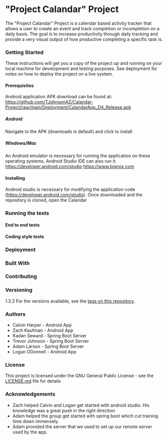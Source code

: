# "Project Calandar" Project
The "Project Calandar" Project is a calendar based activity tracker that allows a user to create an event and track completion or incompletion on a daily basis. The goal is to increase productivity through daily tracking and provide a very visual output of how productive completing a specific task is.

### Getting Started
These instructions will get you a copy of the project up and running on your local machine for development and testing purposes. See deployment for notes on how to deploy the project on a live system.

#### Prerequisites
Android application APK download can be found at:
https://github.com/TJohnsonAZ/Calandar-Project/raw/main/Deployment/CalandarApp_D4_Release.apk

##### Android
Navigate to the APK (downloads is default) and click to install

##### Windows/Mac 
An Android emulator is necessary for running the application on these operating systems. Android Studio IDE can also run it.
https://developer.android.com/studio
https://www.bignox.com

#### Installing
Android studio is necessary for modifying the application code (https://developer.android.com/studio). Once downloaded and the repository is cloned, open the Calandar 

### Running the tests

#### End to end tests

#### Coding style tests

### Deployment

### Built With

### Contributing

### Versioning
1.3.2
For the versions available, see the [tags on this repository](https://github.com/your/project/tags).

### Authors
  - Calvin Harper - Android App
  - Zach Kaufman - Android App
  - Kadan Seward - Spring Boot Server
  - Trevor Johnson - Spring Boot Server
  - Adam Larson - Spring Boot Server
  - Logan ODonnell - Android App

### License
This project is licensed under the GNU General Public License - see the [LICENSE.md](LICENSE.md) file for details

### Acknowledgements
   - Zach helped Calvin and Logan get started with android studio. His knowledge was a great push in the right direction
   - Adam helped the group get started with spring boot which cut training time down immensely.
   - Adam provided the server that we used to set up our remote server used by the app.
